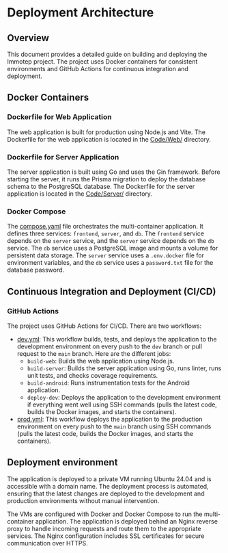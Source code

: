 # Deployment Architecture

## Overview

This document provides a detailed guide on building and deploying the Immotep project. The project uses Docker containers for consistent environments and GitHub Actions for continuous integration and deployment.

## Docker Containers

### Dockerfile for Web Application

The web application is built for production using Node.js and Vite. The Dockerfile for the web application is located in the [Code/Web/](/Code/Web/Dockerfile) directory.

### Dockerfile for Server Application

The server application is built using Go and uses the Gin framework. Before starting the server, it runs the Prisma migration to deploy the database schema to the PostgreSQL database. The Dockerfile for the server application is located in the [Code/Server/](/Code/Server/Dockerfile) directory.

### Docker Compose

The [compose.yaml](/Code/compose.yaml) file orchestrates the multi-container application. It defines three services: `frontend`, `server`, and `db`. The `frontend` service depends on the `server` service, and the `server` service depends on the `db` service. The `db` service uses a PostgreSQL image and mounts a volume for persistent data storage. The `server` service uses a `.env.docker` file for environment variables, and the `db` service uses a `password.txt` file for the database password.

## Continuous Integration and Deployment (CI/CD)

### GitHub Actions

The project uses GitHub Actions for CI/CD. There are two workflows:

- [dev.yml](/.github/workflows/dev.yml): This workflow builds, tests, and deploys the application to the development environment on every push to the `dev` branch or pull request to the `main` branch. Here are the different jobs:
  - `build-web`: Builds the web application using Node.js.
  - `build-server`: Builds the server application using Go, runs linter, runs unit tests, and checks coverage requirements.
  - `build-android`: Runs instrumentation tests for the Android application.
  - `deploy-dev`: Deploys the application to the development environment if everything went well using SSH commands (pulls the latest code, builds the Docker images, and starts the containers).
- [prod.yml](/.github/workflows/prod.yml): This workflow deploys the application to the production environment on every push to the `main` branch using SSH commands (pulls the latest code, builds the Docker images, and starts the containers).

## Deployment environment

The application is deployed to a private VM running Ubuntu 24.04 and is accessible with a domain name. The deployment process is automated, ensuring that the latest changes are deployed to the development and production environments without manual intervention.

The VMs are configured with Docker and Docker Compose to run the multi-container application. The application is deployed behind an Nginx reverse proxy to handle incoming requests and route them to the appropriate services. The Nginx configuration includes SSL certificates for secure communication over HTTPS.
